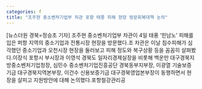```yaml
---
categories: f
title: "조주현 중소벤처기업부 차관 포항 태풍 피해 현장 방문회복대책 논의"
---
```

[뉴스더원 경북=정승초 기자] 조주현 중소벤처기업부 차관이 4일 태풍 ‘힌남노’ 피해를 입은 퍼항 지역의 중소기업과 전통시장 현장을 방문했다.조 차관은 이날 침수피해가 심각했던 중소기업과 오천시장 현장을 둘러보고 피해 정도와 복구상황 등을 꼼꼼히 살펴봤다.이장식 포항시 부시장과 이영석 경북도 일자리경제실장을 비롯해 백운만 대구경북지방중소벤처기업청장, 심민수 중소벤처기업진흥공단 경북동부지부장, 이광열 기술보증기금 대구경북지역본부장, 이건수 신용보증기금 대구경북영업본부장이 동행하면서 현장을 살피고 지원방안에 대해 논의했다.포항철강관리공